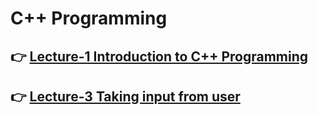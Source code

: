 # C++ Programming

## 👉 [Lecture-1 Introduction to C++ Programming ](/lecture-1/lecture-1.md)
## 👉 [Lecture-3 Taking input from user ](/lecture-3/lecture-3.md)
